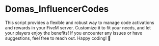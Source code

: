 # Domas_InfluencerCodes
This script provides a flexible and robust way to manage code activations and rewards in your FiveM server. Customize it to fit your needs, and let your players enjoy the benefits! If you encounter any issues or have suggestions, feel free to reach out. Happy coding! 👾
